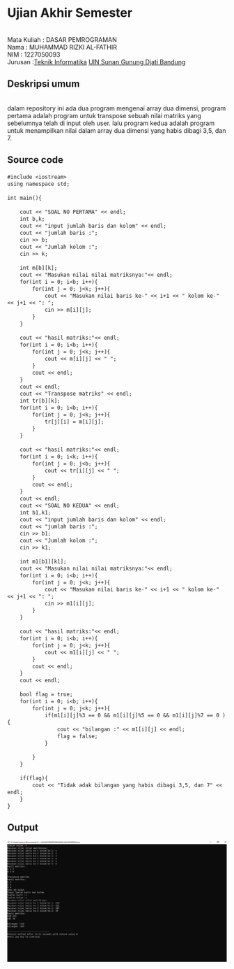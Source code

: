# Ujian Akhir Semester 
<br>Mata Kuliah 	: DASAR PEMROGRAMAN
<br> Nama		: MUHAMMAD RIZKI AL-FATHIR
<br>NIM		:	1227050093
<br>Jurusan		:[Teknik Informatika](http://if.uinsgd.ac.id/) [UIN Sunan Gunung Djati Bandung](https://uinsgd.ac.id/) 

## Deskripsi umum
<br> dalam repository ini ada dua program mengenai array dua dimensi, program pertama adalah program untuk transpose sebuah nilai matriks yang sebelumnya telah di input oleh user. lalu program kedua adalah program untuk menampilkan nilai dalam array dua dimensi yang habis dibagi 3,5, dan 7.

## Source code

	#include <iostream>
	using namespace std;

	int main(){

		cout << "SOAL NO PERTAMA" << endl;
		int b,k;
		cout << "input jumlah baris dan kolom" << endl;
		cout << "jumlah baris :";
		cin >> b;
		cout << "Jumlah kolom :";
		cin >> k;

		int m[b][k];
		cout << "Masukan nilai nilai matriksnya:"<< endl;
		for(int i = 0; i<b; i++){
			for(int j = 0; j<k; j++){
				cout << "Masukan nilai baris ke-" << i+1 << " kolom ke-" << j+1 << ": ";
				cin >> m[i][j];
			}
		}

		cout << "hasil matriks:"<< endl;
		for(int i = 0; i<b; i++){
			for(int j = 0; j<k; j++){
				cout << m[i][j] << " ";
			}
			cout << endl;
		}
		cout << endl;
		cout << "Transpose matriks" << endl;
		int tr[b][k];
		for(int i = 0; i<b; i++){
			for(int j = 0; j<k; j++){
				tr[j][i] = m[i][j];
			}
		}

		cout << "hasil matriks:"<< endl;
		for(int i = 0; i<k; i++){
			for(int j = 0; j<b; j++){
				cout << tr[i][j] << " ";
			}
			cout << endl;
		}
		cout << endl;
		cout << "SOAL NO KEDUA" << endl;
		int b1,k1;
		cout << "input jumlah baris dan kolom" << endl;
		cout << "jumlah baris :";
		cin >> b1;
		cout << "Jumlah kolom :";
		cin >> k1;

		int m1[b1][k1];
		cout << "Masukan nilai nilai matriksnya:"<< endl;
		for(int i = 0; i<b; i++){
			for(int j = 0; j<k; j++){
				cout << "Masukan nilai baris ke-" << i+1 << " kolom ke-" << j+1 << ": ";
				cin >> m1[i][j];
			}
		}

		cout << "hasil matriks:"<< endl;
		for(int i = 0; i<b; i++){
			for(int j = 0; j<k; j++){
				cout << m1[i][j] << " ";
			}
			cout << endl;
		}
		cout << endl;

		bool flag = true;
		for(int i = 0; i<b; i++){
			for(int j = 0; j<k; j++){
				if(m1[i][j]%3 == 0 && m1[i][j]%5 == 0 && m1[i][j]%7 == 0 ){
					cout << "bilangan :" << m1[i][j] << endl;
					flag = false;
				}

			}
		}

		if(flag){
			cout << "Tidak adak bilangan yang habis dibagi 3,5, dan 7" << endl;
		}
	}
## Output
<img src = "C__Users_Lenovo_Documents_C++_DASAR PEMROGRAMAN_UAS DASPROG.exe 21_12_2022 09_50_20.png"/>



